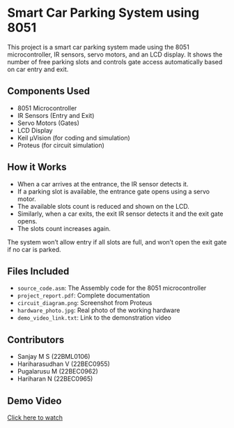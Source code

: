 # Smart Car Parking System using 8051

This project is a smart car parking system made using the 8051 microcontroller, IR sensors, servo motors, and an LCD display. It shows the number of free parking slots and controls gate access automatically based on car entry and exit.

## Components Used
- 8051 Microcontroller
- IR Sensors (Entry and Exit)
- Servo Motors (Gates)
- LCD Display
- Keil µVision (for coding and simulation)
- Proteus (for circuit simulation)

## How it Works
- When a car arrives at the entrance, the IR sensor detects it.
- If a parking slot is available, the entrance gate opens using a servo motor.
- The available slots count is reduced and shown on the LCD.
- Similarly, when a car exits, the exit IR sensor detects it and the exit gate opens.
- The slots count increases again.

The system won’t allow entry if all slots are full, and won’t open the exit gate if no car is parked.

## Files Included
- `source_code.asm`: The Assembly code for the 8051 microcontroller
- `project_report.pdf`: Complete documentation
- `circuit_diagram.png`: Screenshot from Proteus
- `hardware_photo.jpg`: Real photo of the working hardware
- `demo_video_link.txt`: Link to the demonstration video

## Contributors
- Sanjay M S (22BML0106)
- Hariharasudhan V (22BEC0955)
- Pugalarusu M (22BEC0962)
- Hariharan N (22BEC0965)

## Demo Video
[Click here to watch](https://drive.google.com/file/d/1Ye1F6rvkmcXyYnLElvZshQH8VeqsdL7P/view)

